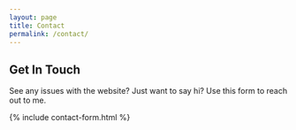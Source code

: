 ```yaml
---
layout: page
title: Contact
permalink: /contact/
---
```


## Get In Touch

See any issues with the website? Just want to say hi? Use this form to reach out to me.

{% include contact-form.html %}